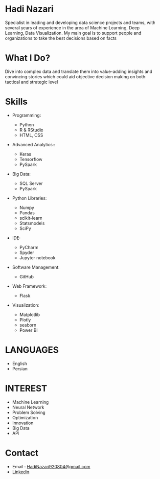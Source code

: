 # Hadi Nazari
Specialist in leading and developing data science projects and teams, with several years of experience in the area of Machine Learning, Deep Learning, Data Visualization. My main goal is to support people and organizations to take the best decisions based on facts

# What I Do?
Dive into complex data and translate them into value-adding insights and convincing stories which could aid objective decision making on both tactical and strategic level

# Skills
- Programming:
  - Python	
  - R & RStudio	
  - HTML, CSS
 
- Advanced Analytics::
  - Keras
  - Tensorflow
  - PySpark

- Big Data:
  - SQL Server
  - PySpark

- Python Libraries:
  - Numpy	
  - Pandas	
  - scikit-learn
  - Statsmodels
  - SciPy
 
- IDE:
   - PyCharm
  - Spyder
  - Jupyter notebook
 
- Software Management:
  - GitHub

- Web Framework:
  - Flask

- Visualization:
  - Matplotlib
  - Plotly
  - seaborn
  - Power BI


# LANGUAGES
* English
* Persian

# INTEREST
* Machine Learning	
* Neural Network	
* Problem Solving	
* Optimization	
* Innovation	
* Big Data	
* API

# Contact
* Email : HadiNazari920804@gmail.com
* [Linkedin](www.linkedin.com/in/hadi-nazari-755ba1a3/)









